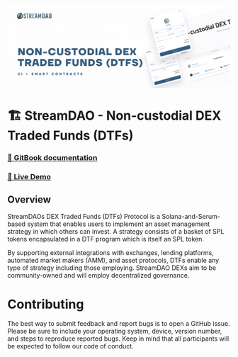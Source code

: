 <img width="1645" alt="image" src="https://github.com/streamdao/dtf-protocol/blob/main/web/src/assets/images/non-custody-dex-traded-funds.png">

# 🏗 StreamDAO - Non-custodial DEX Traded Funds (DTFs)

### [📖 GitBook documentation](https://http-github-com-streamdao.gitbook.io/non-custodial-dex-traded-funds/) 
### [🤖 Live Demo](https://streamdao.github.io/Non-custodial-DEX-Traded-Funds/)

## Overview

StreamDAOs DEX Traded Funds (DTFs) Protocol is a Solana-and-Serum-based system that enables users to implement an asset management strategy in which others can invest. 
A strategy consists of a basket of SPL tokens encapsulated in a DTF program which is itself an SPL token.

By supporting external integrations with exchanges, lending platforms, automated market makers (AMM), and asset protocols, DTFs enable any type of strategy including those employing. StreamDAO DEXs aim to be community-owned and will employ decentralized governance.


# Contributing
The best way to submit feedback and report bugs is to open a GitHub issue. Please be sure to include your operating system, device, version number, and steps to reproduce reported bugs. Keep in mind that all participants will be expected to follow our code of conduct.
